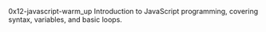 0x12-javascript-warm_up
Introduction to JavaScript programming, covering syntax, variables, and basic loops.
